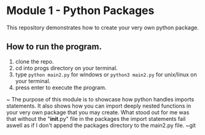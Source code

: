 # Module 1 - Python Packages

This repository demonstrates how to create your very own python package.

## How to run the program.
1. clone the repo.
2. cd into progs directory on your terminal.
3. type `python main2.py` for windows or `python3 main2.py` for unix/linux on your terminal.
4. press enter to execute the program.

~ The purpose of this module is to showcase how python handles imports statements. It also shows how you can import deeply nested functions in your very own package that you may create.
What stood out for me was that without the "__init__.py" file in the packages the import statements fail aswell as if I don't append the packages directory to the main2.py file. ~git